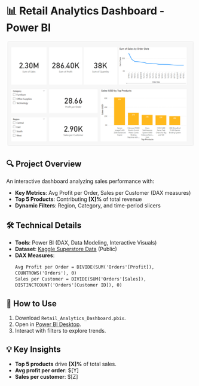 # 📊 Retail Analytics Dashboard - Power BI

![Dashboard Preview](Retail-Analytics-Dashboard-Image.png)

## 🔍 Project Overview
An interactive dashboard analyzing sales performance with:
- **Key Metrics**: Avg Profit per Order, Sales per Customer (DAX measures)
- **Top 5 Products**: Contributing **[X]%** of total revenue
- **Dynamic Filters**: Region, Category, and time-period slicers

## 🛠️ Technical Details
- **Tools**: Power BI (DAX, Data Modeling, Interactive Visuals)
- **Dataset**: [Kaggle Superstore Data](https://www.kaggle.com/datasets/vivek468/superstore-dataset-final) (Public)
- **DAX Measures**:
  ```dax
  Avg Profit per Order = DIVIDE(SUM('Orders'[Profit]), COUNTROWS('Orders'), 0)
  Sales per Customer = DIVIDE(SUM('Orders'[Sales]), DISTINCTCOUNT('Orders'[Customer ID]), 0)
  ```

## 📂 How to Use
1. Download `Retail_Analytics_Dashboard.pbix`.
2. Open in [Power BI Desktop](https://powerbi.microsoft.com/en-us/desktop/).
3. Interact with filters to explore trends.

## 💡 Key Insights
- **Top 5 products** drive **[X]%** of total sales.
- **Avg profit per order**: $[Y]  
- **Sales per customer**: $[Z]  
